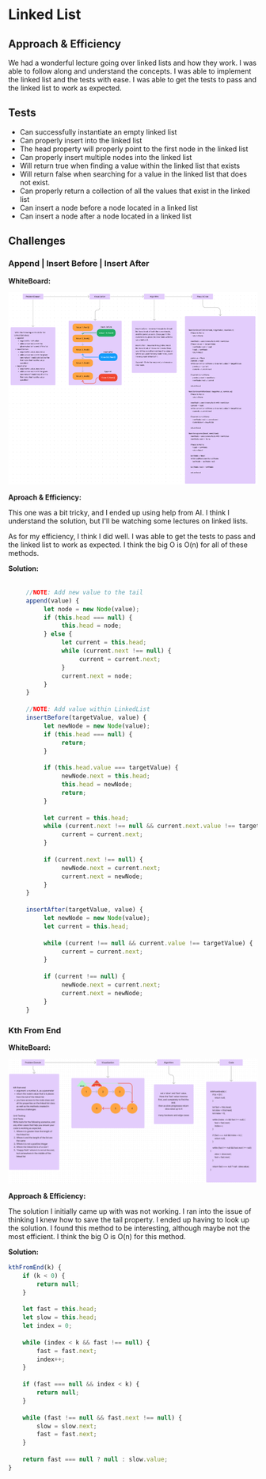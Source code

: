 # Linked List

## Approach & Efficiency

We had a wonderful lecture going over linked lists and how they work. I was able
to follow along and understand the concepts. I was able to implement the linked
list and the tests with ease. I was able to get the tests to pass and the linked
list to work as expected.

## Tests

- Can successfully instantiate an empty linked list
- Can properly insert into the linked list
- The head property will properly point to the first node in the linked list
- Can properly insert multiple nodes into the linked list
- Will return true when finding a value within the linked list that exists
- Will return false when searching for a value in the linked list that does not
exist.
- Can properly return a collection of all the values that exist in the linked list
- Can insert a node before a node located in a linked list
- Can insert a node after a node located in a linked list

## Challenges

### Append | Insert Before | Insert After

**WhiteBoard:**

![whiteboard](./images/append-before-after.png)

**Aproach & Efficiency:**

This one was a bit tricky, and I ended up using help from AI. I think I understand
the solution, but I'll be watching some lectures on linked lists.

As for my efficiency, I think I did well. I was able to get the tests to pass
and the linked list to work as expected. I think the big O is O(n) for all of
these methods.

**Solution:**

```javascript

     //NOTE: Add new value to the tail
     append(value) {
          let node = new Node(value);
          if (this.head === null) {
               this.head = node;
          } else {
               let current = this.head;
               while (current.next !== null) {
                    current = current.next;
               }
               current.next = node;
          }
     }

     //NOTE: Add value within LinkedList
     insertBefore(targetValue, value) {
          let newNode = new Node(value);
          if (this.head === null) {
               return;
          }

          if (this.head.value === targetValue) {
               newNode.next = this.head;
               this.head = newNode;
               return;
          }

          let current = this.head;
          while (current.next !== null && current.next.value !== targetValue) {
               current = current.next;
          }

          if (current.next !== null) {
               newNode.next = current.next;
               current.next = newNode;
          }
     }

     insertAfter(targetValue, value) {
          let newNode = new Node(value);
          let current = this.head;

          while (current !== null && current.value !== targetValue) {
               current = current.next;
          }

          if (current !== null) {
               newNode.next = current.next;
               current.next = newNode;
          }
     }
```

### Kth From End

**WhiteBoard:**

![whiteboard](./images/kth-from.png)

**Approach & Efficiency:**

The solution I initially came up with was not working. I ran into the issue of thinking
I knew how to save the tail property. I ended up having to look up the solution.
I found this method to be interesting, although maybe not the most efficient. I think
the big O is O(n) for this method.

**Solution:**

```javascript
kthFromEnd(k) {
    if (k < 0) {
        return null;
    }

    let fast = this.head;
    let slow = this.head;
    let index = 0;

    while (index < k && fast !== null) {
        fast = fast.next;
        index++;
    }

    if (fast === null && index < k) {
        return null;
    }

    while (fast !== null && fast.next !== null) {
        slow = slow.next;
        fast = fast.next;
    }

    return fast === null ? null : slow.value;
}
```
